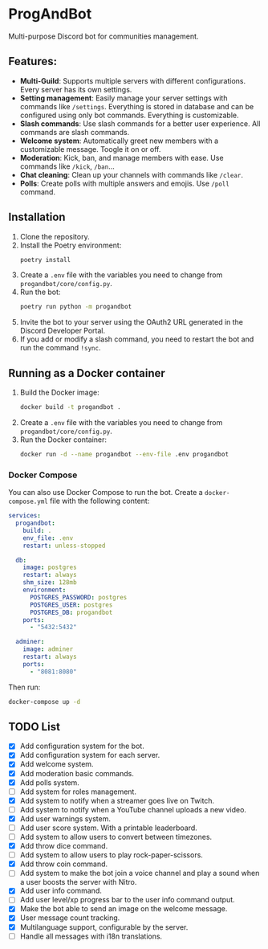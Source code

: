# ProgAndBot
Multi-purpose Discord bot for communities management.


## Features:
- **Multi-Guild**: Supports multiple servers with different configurations. Every server has its own settings.
- **Setting management**: Easily manage your server settings with commands like `/settings`. Everything is stored in database and can be configured using only bot commands. Everything is customizable.
- **Slash commands**: Use slash commands for a better user experience. All commands are slash commands.
- **Welcome system**: Automatically greet new members with a customizable message. Toogle it on or off.
- **Moderation**: Kick, ban, and manage members with ease. Use commands like `/kick`, `/ban`...
- **Chat cleaning**: Clean up your channels with commands like `/clear`.
- **Polls**: Create polls with multiple answers and emojis. Use `/poll` command.


## Installation

1. Clone the repository.
2. Install the Poetry environment:
   ```bash
   poetry install
   ```
3. Create a `.env` file with the variables you need to change from `progandbot/core/config.py`.
4. Run the bot:
   ```bash
   poetry run python -m progandbot
   ```
5. Invite the bot to your server using the OAuth2 URL generated in the Discord Developer Portal.
6. If you add or modify a slash command, you need to restart the bot and run the command `!sync`.

## Running as a Docker container
1. Build the Docker image:
   ```bash
   docker build -t progandbot .
   ```
2. Create a `.env` file with the variables you need to change from `progandbot/core/config.py`.
3. Run the Docker container:
   ```bash
   docker run -d --name progandbot --env-file .env progandbot
   ```

### Docker Compose
You can also use Docker Compose to run the bot. Create a `docker-compose.yml` file with the following content:

```yaml
services:
  progandbot:
    build: .
    env_file: .env
    restart: unless-stopped

  db:
    image: postgres
    restart: always
    shm_size: 128mb
    environment:
      POSTGRES_PASSWORD: postgres
      POSTGRES_USER: postgres
      POSTGRES_DB: progandbot
    ports:
      - "5432:5432"

  adminer:
    image: adminer
    restart: always
    ports:
      - "8081:8080"

```

Then run:
```bash
docker-compose up -d
```

## TODO List
- [x] Add configuration system for the bot.
- [x] Add configuration system for each server.
- [x] Add welcome system.
- [x] Add moderation basic commands.
- [x] Add polls system.
- [ ] Add system for roles management.
- [x] Add system to notify when a streamer goes live on Twitch.
- [ ] Add system to notify when a YouTube channel uploads a new video.
- [x] Add user warnings system.
- [ ] Add user score system. With a printable leaderboard.
- [ ] Add system to allow users to convert between timezones.
- [x] Add throw dice command.
- [ ] Add system to allow users to play rock-paper-scissors.
- [x] Add throw coin command.
- [ ] Add system to make the bot join a voice channel and play a sound when a user boosts the server with Nitro.
- [x] Add user info command.
- [ ] Add user level/xp progress bar to the user info command output.
- [x] Make the bot able to send an image on the welcome message.
- [x] User message count tracking.
- [x] Multilanguage support, configurable by the server.
- [ ] Handle all messages with i18n translations.